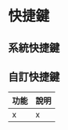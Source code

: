 
# 快捷鍵

## 系統快捷鍵

## 自訂快捷鍵
| 功能                  | 說明                                   |
|------------------------|----------------------------------------|
| x | x |
